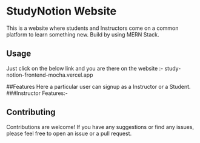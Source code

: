 # StudyNotion Website

This is a website where students and Instructors come on a common platform to learn something new. Build by using MERN Stack.

## Usage

Just click on the below link and you are there on the website :- study-notion-frontend-mocha.vercel.app

##Features
Here a particular user can signup as a Instructor or a Student.
###Instructor Features:-

## Contributing

Contributions are welcome! If you have any suggestions or find any issues, please feel free to open an issue or a pull request.
